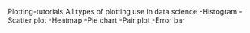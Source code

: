 Plotting-tutorials
All types of plotting use in data science
-Histogram
-Scatter plot
-Heatmap
-Pie chart
-Pair plot
-Error bar
